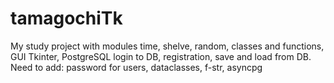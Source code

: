 # tamagochiTk
My study project with modules time, shelve, random, classes and functions, GUI Tkinter, PostgreSQL login to DB, registration, save and load from DB.  Need to add: password for users, dataclasses, f-str, asyncpg

